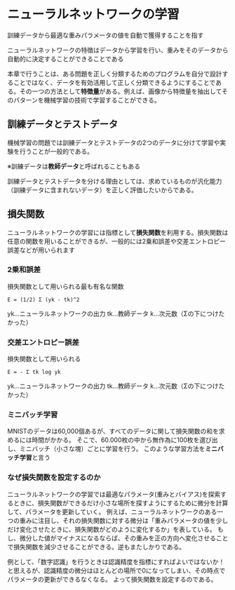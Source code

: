 # ニューラルネットワークの学習
訓練データから最適な重みパラメータの値を自動で獲得することを指す

ニューラルネットワークの特徴はデータから学習を行い、重みをそのデータから自動的に決定することができることである

本章で行うことは、ある問題を正しく分類するためのプログラムを自分で設計することではなく、データを有効活用して正しく分類できるようにすることである。その一つの方法として**特徴量**がある。例えば、画像から特徴量を抽出してそのパターンを機械学習の技術で学習することができる。

## 訓練データとテストデータ
機械学習の問題では訓練データとテストデータの2つのデータに分けて学習や実験を行うことが一般的である。

※訓練データは**教師データ**と呼ばれることもある

訓練データとテストデータを分ける理由としては、求めているものが汎化能力（訓練データに含まれないデータ）を正しく評価したいからである。

## 損失関数
ニューラルネットワークの学習には指標として**損失関数**を利用する。損失関数は任意の関数を用いることができるが、一般的には2乗和誤差や交差エントロピー誤差などが用いられます

### 2乗和誤差
損失関数として用いられる最も有名な関数
```
E = (1/2) Σ (yk - tk)^2
```
yk…ニューラルネットワークの出力
tk…教師データ
k…次元数（Σの下につけたかった）

### 交差エントロピー誤差
損失関数として用いられる
```
E = - Σ tk log yk
```
yk…ニューラルネットワークの出力
tk…教師データ
k…次元数（Σの下につけたかった）

### ミニバッチ学習
MNISTのデータは60,000個あるが、すべてのデータに関して損失関数の和を求めるには時間がかかる。
そこで、60.000枚の中から無作為に100枚を選び出し、ミニバッチ（小さな塊）ごとに学習を行う。
このような学習方法を**ミニバッチ学習**と言う

### なぜ損失関数を設定するのか
ニューラルネットワークの学習では最適なパラメータ(重みとバイアス)を探索するときに、損失関数ができるだけ小さな場所を探すようにするために微分を計算して、パラメータを更新していく。
例えば、ニューラルネットワークのある一つの重みに注目し、それの損失関数に対する微分は「重みパラメータの値を少しだけ変化させたときに、損失関数がどのように変化するか」を表している。
もし、微分した値がマイナスになるならば、その重みを正の方向へ変化させることで損失関数を減少させることができる。逆もまたしかりである。

例として、「数字認識」を行うときは認識精度を指標にすればよいではないか！と思えるが、認識精度の微分はほとんどの場所で0になってしまい、その時点でパラメータの更新ができるなくなる。
よって損失関数を設定するのである。

